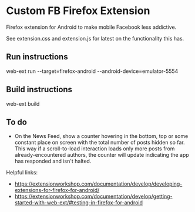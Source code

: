 # Custom FB Firefox Extension

Firefox extension for Android to make mobile Facebook less addictive.

See extension.css and extension.js for latest on the functionality this has.

## Run instructions

web-ext run --target=firefox-android --android-device=emulator-5554

## Build instructions

web-ext build

## To do

- On the News Feed, show a counter hovering in the bottom, top or some constant
place on screen with the total number of posts hidden so far. This way if a
scroll-to-load interaction loads only more posts from already-encountered
authors, the counter will update indicating the app has responded and isn't
halted.

Helpful links:

- https://extensionworkshop.com/documentation/develop/developing-extensions-for-firefox-for-android/
- https://extensionworkshop.com/documentation/develop/getting-started-with-web-ext/#testing-in-firefox-for-android
